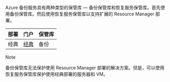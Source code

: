 Azure 备份服务具有两种类型的保管库 — 备份保管库和恢复服务保管库。首先使用备份保管库。然后使用恢复服务保管库以支持扩展的 Resource Manager 部署。

| **部署** | **门户** | **保管库** |
|-----------|------|-----|
|经典|[经典](https://manage.windowsazure.cn)|备份|

> [!NOTE]
> 备份保管库无法保护使用 Resource Manager 部署的解决方案。但是，可以使用恢复服务保管库保护使用经典部署的服务器和 VM。

<!---HONumber=Mooncake_1017_2016-->